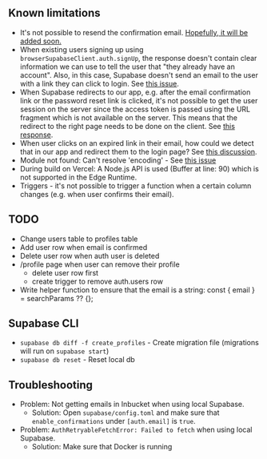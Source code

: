 ## Known limitations

- It's not possible to resend the confirmation email. [Hopefully, it will be added soon.](https://github.com/supabase/supabase/discussions/3526#discussioncomment-1477673)
- When existing users signing up using `browserSupabaseClient.auth.signUp`, the response doesn't contain clear information we can use to tell the user that "they already have an account". Also, in this case, Supabase doesn't send an email to the user with a link they can click to login. See [this issue](https://github.com/supabase/supabase-js/issues/296).
- When Supabase redirects to our app, e.g. after the email confirmation link or the password reset link is clicked, it's not possible to get the user session on the server since the access token is passed using the URL fragment which is not available on the server. This means that the redirect to the right page needs to be done on the client. See [this response](https://github.com/supabase/auth-helpers/issues/341#issuecomment-1319502599).
- When user clicks on an expired link in their email, how could we detect that in our app and redirect them to the login page? See [this discussion](https://github.com/supabase/supabase/discussions/11364).
- Module not found: Can't resolve 'encoding' - See [this issue](https://github.com/supabase/supabase-js/issues/612)
- During build on Vercel: A Node.js API is used (Buffer at line: 90) which is not supported in the Edge Runtime.
- Triggers - it's not possible to trigger a function when a certain column changes (e.g. when user confirms their email).

## TODO

- Change users table to profiles table
- Add user row when email is confirmed
- Delete user row when auth user is deleted
- /profile page when user can remove their profile
  - delete user row first
  - create trigger to remove auth.users row
- Write helper function to ensure that the email is a string:
  const { email } = searchParams ?? {};

## Supabase CLI

- `supabase db diff -f create_profiles` - Create migration file (migrations will run on `supabase start`)
- `supabase db reset` - Reset local db

## Troubleshooting

- Problem: Not getting emails in Inbucket when using local Supabase.
  - Solution: Open `supabase/config.toml` and make sure that `enable_confirmations` under `[auth.email]` is `true`.
- Problem: `AuthRetryableFetchError: Failed to fetch` when using local Supabase.
  - Solution: Make sure that Docker is running
